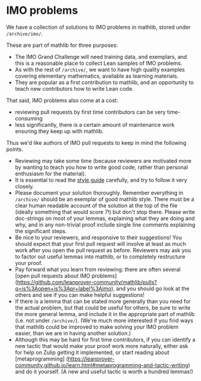 # IMO problems

We have a collection of solutions to IMO problems in mathlib, stored under `/archive/imo/`.

These are part of mathlib for three purposes:
* The IMO Grand Challenge will need training data, and exemplars,
  and this is a reasonable place to collect Lean samples of IMO problems.
* As with the rest of `/archive/`, we want to have high quality examples
  covering elementary mathematics, available as learning materials.
* They are popular as a first contribution to mathlib,
  and an opportunity to teach new contributors how to write Lean code.

That said, IMO problems also come at a cost:
* reviewing pull requests by first time contributors can be very time-consuming
* less significantly, there is a certain amount of maintenance work
  ensuring they keep up with mathlib.

Thus we'd like authors of IMO pull requests to keep in mind the following points.
* Reviewing may take some time
  (because reviewers are motivated more by wanting to teach you how to write good code,
  rather than personal enthusiasm for the material).
* It is essential to read the
  [style guide](https://leanprover-community.github.io/contribute/style.html)
  carefully, and try to follow it very closely.
* Please document your solution thoroughly.
  Remember everything in `/archive/` should be an exemplar of good mathlib style.
  There must be a clear human readable account of the solution at the top of the file
  (ideally something that would score 7!) but don't stop there.
  Please write doc-strings on most of your lemmas, explaining what they are doing and why,
  and in any non-trivial proof include single line comments explaining the significant steps.
* Be nice to your reviewers, and responsive to their suggestions!
  You should expect that your first pull request will involve at least as much work
  after you open the pull request as before.
  Reviewers may ask you to factor out useful lemmas into mathlib,
  or to completely restructure your proof.
* Pay forward what you learn from reviewing:
  there are often several [open pull requests about IMO problems]
  (https://github.com/leanprover-community/mathlib/pulls?q=is%3Aopen+is%3Apr+label%3Aimo),
  and you should go look at the others and see if you can make helpful suggestions!
* If there is a lemma that can be stated more generally than you need for the actual problem,
  but that could be useful for others, be sure to write the more general lemma,
  and include it in the appropriate part of mathlib (i.e. not under `/archive/`).
  (We're much more interested if you find ways that mathlib could be improved to
  make solving your IMO problem easier, than we are in having another solution.)
* Although this may be hard for first time contributors,
  if you can identify a new tactic that would make your proof work more naturally,
  either ask for help on Zulip getting it implemented,
  or start reading about [metaprogramming]
  (https://leanprover-community.github.io/learn.html#metaprogramming-and-tactic-writing)
  and do it yourself. (A new and useful tactic is worth a hundred lemmas!)
